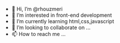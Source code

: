 - 👋 Hi, I’m @rhouzmeri
- 👀 I’m interested in front-end development
- 🌱 I’m currently learning html,css,javascript
- 💞️ I’m looking to collaborate on ...
- 📫 How to reach me ...

<!---
rhouzmeri/rhouzmeri is a ✨ special ✨ repository because its `README.md` (this file) appears on your GitHub profile.
You can click the Preview link to take a look at your changes.
--->
